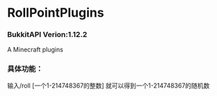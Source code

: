# RollPointPlugins
### BukkitAPI Verion:1.12.2
A Minecraft plugins

### 具体功能：
输入/roll [一个1-214748367的整数] 就可以得到一个1-214748367的随机数

